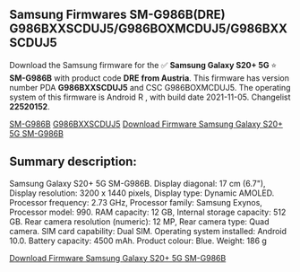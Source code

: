 <h2>Samsung Firmwares SM-G986B(DRE) G986BXXSCDUJ5/G986BOXMCDUJ5/G986BXXSCDUJ5</h2>
Download the Samsung firmware for the ✅ <strong>Samsung Galaxy S20+ 5G </strong> ⭐ <strong>SM-G986B</strong> with product code <strong>DRE</strong> <strong> from Austria</strong>. This firmware has version number PDA <strong>G986BXXSCDUJ5</strong> and CSC G986BOXMCDUJ5. The operating system of this firmware is Android R , with build date 2021-11-05. Changelist <strong>22520152</strong>.


[SM-G986B](https://samfirm.shop/samsung/model/SM-G986B)
[G986BXXSCDUJ5](https://samfirm.shop/samsung/pda/G986BXXSCDUJ5)
[Download Firmware Samsung Galaxy S20+ 5G SM-G986B](https://samfirm.shop/samsung/firmware/472047)
<h2>Summary description:</h2>
<p>Samsung Galaxy S20+ 5G SM-G986B. Display diagonal: 17 cm (6.7"), Display resolution: 3200 x 1440 pixels, Display type: Dynamic AMOLED. Processor frequency: 2.73 GHz, Processor family: Samsung Exynos, Processor model: 990. RAM capacity: 12 GB, Internal storage capacity: 512 GB. Rear camera resolution (numeric): 12 MP, Rear camera type: Quad camera. SIM card capability: Dual SIM. Operating system installed: Android 10.0. Battery capacity: 4500 mAh. Product colour: Blue. Weight: 186 g</p>


[Download Firmware Samsung Galaxy S20+ 5G SM-G986B](https://samfirm.shop/samsung/firmware/472047)
